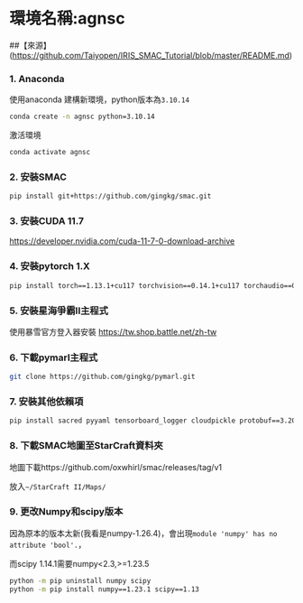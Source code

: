# 環境名稱:agnsc
##【來源】(https://github.com/Taiyopen/IRIS_SMAC_Tutorial/blob/master/README.md)

### 1. Anaconda
使用anaconda 建構新環境，python版本為`3.10.14`
```bash
conda create -n agnsc python=3.10.14
```
激活環境
```bash
conda activate agnsc
```

### 2. 安裝SMAC
```bash
pip install git+https://github.com/gingkg/smac.git
```

### 3. 安裝CUDA 11.7
https://developer.nvidia.com/cuda-11-7-0-download-archive

### 4. 安裝pytorch 1.X
```bash
pip install torch==1.13.1+cu117 torchvision==0.14.1+cu117 torchaudio==0.13.1 --extra-index-url https://download.pytorch.org/whl/cu117
```

### 5. 安裝星海爭霸II主程式
使用暴雪官方登入器安裝
https://tw.shop.battle.net/zh-tw

### 6. 下載pymarl主程式
``` bash
git clone https://github.com/gingkg/pymarl.git
```

### 7. 安裝其他依賴項
```bash
pip install sacred pyyaml tensorboard_logger cloudpickle protobuf==3.20.1
```

### 8. 下載SMAC地圖至StarCraft資料夾
地圖下載https://github.com/oxwhirl/smac/releases/tag/v1

放入`~/StarCraft II/Maps/`

### 9. 更改Numpy和scipy版本
因為原本的版本太新(我看是numpy-1.26.4)，會出現`module 'numpy' has no attribute 'bool'.`，

而scipy 1.14.1需要numpy<2.3,>=1.23.5
```bash
python -m pip uninstall numpy scipy
python -m pip install numpy==1.23.1 scipy==1.13
```
